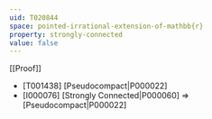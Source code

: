 ```yaml
---
uid: T020844
space: pointed-irrational-extension-of-mathbb{r}
property: strongly-connected
value: false
---
```

[[Proof]]

* [T001438] [Pseudocompact|P000022]
* [I000076] [Strongly Connected|P000060] => [Pseudocompact|P000022]

